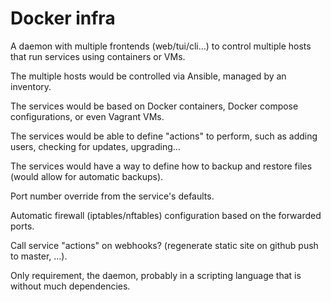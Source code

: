# Docker infra

A daemon with multiple frontends (web/tui/cli…) to control multiple hosts that
run services using containers or VMs.

The multiple hosts would be controlled via Ansible, managed by an inventory.

The services would be based on Docker containers, Docker compose configurations,
or even Vagrant VMs.

The services would be able to define "actions" to perform, such as adding users,
checking for updates, upgrading…

The services would have a way to define how to backup and restore files (would
allow for automatic backups).

Port number override from the service's defaults.

Automatic firewall (iptables/nftables) configuration based on the forwarded ports.

Call service "actions" on webhooks? (regenerate static site on github push to
master, …).

Only requirement, the daemon, probably in a scripting language that is without
much dependencies.
